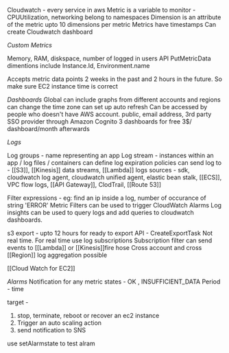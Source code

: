 Cloudwatch - every service in aws
Metric is a variable to monitor - CPUUtilization, networking
belong to namespaces 
Dimension is an attribute of the metric
upto 10 dimensions per metric
Metrics have timestamps
Can create Cloudwatch dashboard

*Custom Metrics*

Memory, RAM, diskspace, number of logged in users
API PutMetricData
dimentions include Instance.Id, Environment.name

Accepts metric data points 2 weeks in the past and 2 hours in the future. So make sure EC2 instance time is correct


*Dashboards*
Global
can include graphs from different accounts and regions
can change the time zone
can set up auto refresh
Can be accessed by people who doesn't have AWS account. public, email address, 3rd party SSO provider through Amazon Cognito
3 dashboards for free
3$/ dashboard/month afterwards

*Logs*

Log groups - name representing an app
Log stream - instances within an app / log files / containers
can define log expiration policies
can send log to - [[S3]], [[Kinesis]] data streams, [[Lambda]]
logs sources - sdk, cloudwatch log agent, cloudwatch unified agent, elastic bean stalk, [[ECS]], VPC flow logs, [[API Gateway]], ClodTrail, [[Route 53]]

Filter expressions - eg: find an ip inside a log, number of occurance of string 'ERROR'
Metric Filters can be used to trigger CloudWatch Alarms
Log insights can be used to query logs and add queries to cloudwatch dashboards.

s3 export - upto 12 hours for ready to export
API - CreateExportTask
Not real time. For real time use log subscriptions
Subscription filter can send events to [[Lambda]] or [[Kinesis]]fire hose
Cross account and cross [[Region]] log aggregation possible

[[Cloud Watch for EC2]]

*Alarms*
Notification for any metric
states - OK , INSUFFICIENT_DATA
Period - time

target - 
1. stop, terminate, reboot or recover an ec2 instance
2. Trigger an auto scaling action
3. send notification to SNS

use setAlarmstate to test alram



